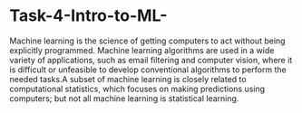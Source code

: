 # Task-4-Intro-to-ML-
Machine learning is the science of getting computers to act without being explicitly programmed. Machine learning algorithms are used in a wide variety of applications, such as email filtering and computer vision, where it is difficult or unfeasible to develop conventional algorithms to perform the needed tasks.A subset of machine learning is closely related to computational statistics, which focuses on making predictions using computers; but not all machine learning is statistical learning. 

